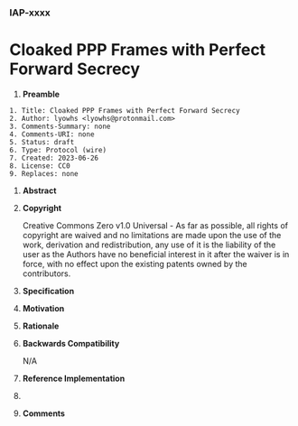 ### IAP-xxxx #

# Cloaked PPP Frames with Perfect Forward Secrecy

1. **Preamble**
```
1. Title: Cloaked PPP Frames with Perfect Forward Secrecy
2. Author: lyowhs <lyowhs@protonmail.com>
3. Comments-Summary: none
4. Comments-URI: none
5. Status: draft
6. Type: Protocol (wire)
7. Created: 2023-06-26
8. License: CC0
9. Replaces: none
```

1. **Abstract**

   

1. **Copyright**

   Creative Commons Zero v1.0 Universal - As far as possible, all rights of copyright are waived and no limitations are made upon the use of the work, derivation and redistribution, any use of it is the liability of the user as the Authors have no beneficial interest in it after the waiver is in force, with no effect upon the existing patents owned by the contributors.

1. **Specification**

   

1. **Motivation**

   

1. **Rationale**

   

1. **Backwards Compatibility**

   N/A

1. **Reference Implementation**

1. 

1. **Comments**

